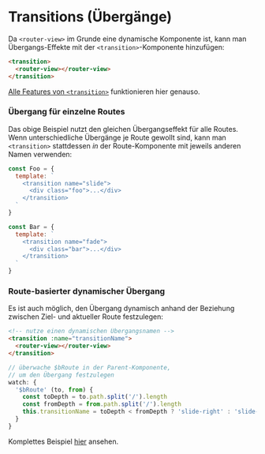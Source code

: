 # Transitions (Übergänge)

Da `<router-view>` im Grunde eine dynamische Komponente ist, kann man Übergangs-Effekte mit der `<transition>`-Komponente hinzufügen:

``` html
<transition>
  <router-view></router-view>
</transition>
```

[Alle Features von `<transition>`](http://vuejs.org/guide/transitions.html) funktionieren hier genauso.

### Übergang für einzelne Routes

Das obige Beispiel nutzt den gleichen Übergangseffekt für alle Routes. Wenn unterschiedliche Übergänge je Route gewollt sind, kann man `<transition>` stattdessen *in* der Route-Komponente mit jeweils anderen Namen verwenden:

``` js
const Foo = {
  template: `
    <transition name="slide">
      <div class="foo">...</div>
    </transition>
  `
}

const Bar = {
  template: `
    <transition name="fade">
      <div class="bar">...</div>
    </transition>
  `
}
```

### Route-basierter dynamischer Übergang

Es ist auch möglich, den Übergang dynamisch anhand der Beziehung zwischen Ziel- und aktueller Route festzulegen:

``` html
<!-- nutze einen dynamischen Übergangsnamen -->
<transition :name="transitionName">
  <router-view></router-view>
</transition>
```

``` js
// überwache $bRoute in der Parent-Komponente,
// um den Übergang festzulegen
watch: {
  '$bRoute' (to, from) {
    const toDepth = to.path.split('/').length
    const fromDepth = from.path.split('/').length
    this.transitionName = toDepth < fromDepth ? 'slide-right' : 'slide-left'
  }
}
```

Komplettes Beispiel [hier](https://github.com/vuejs/vue-router/blob/dev/examples/transitions/app.js) ansehen.
